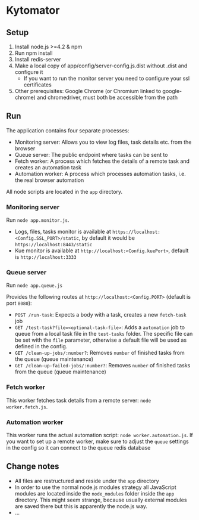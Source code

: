 # Kytomator

## Setup

1. Install node.js >=4.2 & npm
2. Run npm install
3. Install redis-server
4. Make a local copy of app/config/server-config.js.dist without .dist and configure it
    * If you want to run the monitor server you need to configure your ssl certificates
5. Other prerequisites: Google Chrome (or Chromium linked to google-chrome) and chromedriver, must both be accessible from the path

## Run
The application contains four separate processes:
* Monitoring server: Allows you to view log files, task details etc. from the browser
* Queue server: The public endpoint where tasks can be sent to
* Fetch worker: A process which fetches the details of a remote task and creates an automation task
* Automation worker: A process which processes automation tasks, i.e. the real browser automation

All node scripts are located in the `app` directory.

### Monitoring server
Run `node app.monitor.js`.
* Logs, files, tasks monitor is available at `https://localhost:<Config.SSL_PORT>/static`, by default it would be `https://localhost:8443/static`
* Kue monitor is available at `http://localhost:<Config.kuePort>`, default is `http://localhost:3333`

### Queue server
Run `node app.queue.js`

Provides the following routes at `http://localhost:<Config.PORT>` (default is port `8080`):
* `POST /run-task`: Expects a body with a task, creates a new `fetch-task` job
* `GET /test-task?file=<optional-task-file>`: Adds a `automation` job to queue from a local task file in the `test-tasks` folder. The specific file can be set with the `file` parameter, otherwise a default file will be used as defined in the config.
* `GET /clean-up-jobs/:number?`: Removes `number` of finished tasks from the queue (queue maintenance)
* `GET /clean-up-failed-jobs/:number?`: Removes `number` of finished tasks from the queue (queue maintenance)

### Fetch worker
This worker fetches task details from a remote server: `node worker.fetch.js`.

### Automation worker
This worker runs the actual automation script: `node worker.automation.js`.
If you want to set up a remote worker, make sure to adjust the `queue` settings in the config so it can connect to the queue redis database


## Change notes
* All files are restructured and reside under the `app` directory
* In order to use the normal node.js modules strategy all JavaScript modules are located inside the `node_modules` folder inside the `app` directory. This might seem strange, because usually external modules are saved there but this is apparently the node.js way.
* ...
